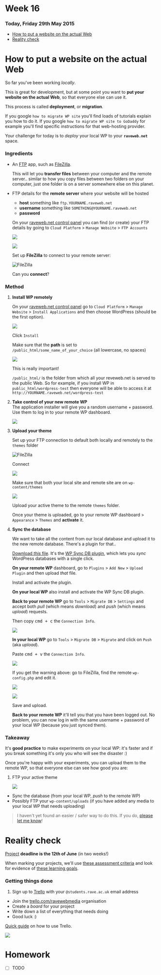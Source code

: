 # Week 16

### Today, Friday 29th May 2015

* [How to put a website on the actual Web](#how-to-put-a-website-on-the-actual-web)
* [Reality check](#reality-check)

<!--
* Wordpress clinic: working in pairs
* Tutorials?
-->

<!--Your [homework](#homework) and blog!-->

<!--- [ ] LearnPress options-->

# How to put a website on the actual Web

So far you've been working *locally*. 

This is great for development, but at some point you want to **put your website on the actual Web**, so that everyone else can use it.

This process is called **deployment**, or **migration**.

If you google `how to migrate WP site` you'll find loads of tutorials explain you how to do it. If you google `how to migrate WP site to GoDaddy` for example you'll find specific instructions for that web-hosting provider.

Your challenge for today is to *deploy* your local WP to your **`raveweb.net`** space. 

### Ingredients

* An [FTP](http://en.wikipedia.org/wiki/File_Transfer_Protocol) app, such as [FileZilla](https://filezilla-project.org/download.php). 

	This will let you **transfer files** between your computer and the remote server.. similar to how you copy files between two folders on your computer, just one folder is on a server somewhere else on this planet.
	
	<!-- If you use Brackets you can try [this extension](http://equals182.github.io/eqFTP/) at your own risk. -->

* FTP details for the **remote server** where your website will be hosted
	* **host** something like `ftp.YOURNAME.raveweb.net`
	* **username** something like `SOMETHING@YOURNAME.raveweb.net`
	* **password** 
	
	On your [raveweb.net control panel](https://control.gridhost.co.uk) you can find (or create) your FTP details by going to `Cloud Platform` > `Manage Website` > `FTP Accounts`
	
	![](assets/gridhost-ftp-accounts.png)
	
	![](assets/gridhost-create-ftp-account.png)
	
	Set up **FileZilla** to connect to your remote server:
	
	![](assets/filezilla-general.png "FileZilla")
	
	Can you **connect**?

<!--* Access to a remote **database**
	* host
	* username
	* password
	* database name

	On your [raveweb.net control panel](https://control.gridhost.co.uk) you can find (or create) your database details by going to `Cloud Platform` > `Manage Website` > `MySQL Databases`.-->


### Method

1. **Install WP remotely** 

	On your [raveweb.net control panel](https://control.gridhost.co.uk) go to `Cloud Platform` > `Manage Website` > `Install Applications` and then choose WordPress (should be the first option).
	
	![](assets/wp-install-applications.png)
	
	Click `Install`
	
	Make sure that the **path** is set to `/public_html/some_name_of_your_choice` (all lowercase, no spaces) 
	
	![](assets/wp-install-path.png)
	
	This is really important! 
	
	`/public_html/` is the folder from which all your reveweb.net is served to the public Web. So for example, if you install WP in `public_html/wordpress-test`	 then everyone will be able to access it at `http://YOURNAME.raveweb.net/wordpress-test`
	<!-- -->
2. **Take control of your new remote WP**	
	The application installer will give you a random username + password. Use them to log in to your remote WP dashboard.
	
	![](assets/wp-installed-un-pw.png)
	
	<!-- -->
3. **Upload your theme**  
  
  	Set up your FTP connection to default both locally and remotely to the `themes` folder
  	
  	![](assets/filezilla-advanced.png "FileZilla")
  	
  	Connect
  	
  	![](assets/filezilla-same-paths.png)
  	
  	Make sure that both your local site and remote site are on `wp-content/themes`
  	
  	![](assets/filezilla-upload.jpg)
  	
  	Upload  your active theme to the remote `themes` folder.
  	
  	Once your theme is uploaded, go to your remote WP dashboard > `Appearance` > `Themes` and **activate** it.
  	
4. **Sync the database**	
	
	We want to take all the content from our local database and  upload it to the new remote database. There's a plugin for that.. 
	
	[Download *this* file](https://github.com/wp-sync-db/wp-sync-db/archive/1.5.zip). It's the [WP Sync DB plugin](https://github.com/wp-sync-db/wp-sync-db), which lets you *sync* WordPress databases with a single click.
	
	**On your remote WP** dashboard, go to `Plugins` > `Add New` > `Upload Plugin` and then upload *that* file.
	
	Install and activate the plugin. 
	
	**On your local WP** also install and activate the WP Sync DB plugin.
	
	**Back to your remote WP** go to `Tools` > `Migrate DB` > `Settings` and accept both *pull* (which means *download*) and *push* (which means *upload*) requests. 
	
	Then copy <kbd>cmd + c</kbd> the `Connection Info`.
	
	![](assets/wp-sync-db.png)
	
	**In your local WP** go to `Tools` > `Migrate DB` > `Migrate` and click on `Push` (aka *upload*).
	
	Paste <kbd>cmd + v</kbd> the `Connection Info`.
	
	![](assets/wp-sync-db-warning.png)
	
	If you get the warning above: go to FileZilla, find the remote `wp-config.php` and edit it.
	
	![](assets/wp-config-edit.png)
	
	![](assets/wp-config-table-prefix.png)
	
	Save and upload.
	
	**Back to your remote WP** it'll tell you that you have been logged out. No problem, you can now log in with the same username + password of your local WP (because you just synced them).
	

### Takeaway

It's **good practice** to make experiments on your local WP: it's faster and if you break something it's only you who will see the disaster :)

Once you're happy with your experiments, you can upload them to the remote WP, so that everyone else can see how good you are:

1. FTP your active theme
	
	![](assets/filezilla-upload.jpg)
* Sync the database (from your local WP, *push* to the remote WP)
* Possibly FTP your `wp-content/uploads` (if you have added any media to your local WP that needs uploading)

> I haven't yet found an easier / safer way to do this. If you do, [please let me know](https://twitter.com/@baddeo)!

<!-- 

Check out 

- http://timrourke.com/blog/tutorials/automated-wordpress-deployment-with-grunt/
- http://mattbanks.me/grunt-wordpress-development-deployments/

-->

<!--Then create a **new user** with `administrator` privileges, and give it username + email + password of your choice.
	
	This way you will be able to recover your pw via email in case you forgot it. And that happens very often :)-->



# Reality check 

[Project](../README.md#project) **deadline is the 12th of June** (in two weeks!)

When marking your projects, we'll use [these assessment criteria](../README.md#grades) and look for evidence of [these learning goals](../README.md#learning-goals).

### Getting things done

1. Sign up to [Trello](https://trello.com/) with your `@students.rave.ac.uk` email address
* Join the [trello.com/ravewebmedia](https://trello.com/ravewebmedia) organisation 
* Create a *board* for your project
* Write down a list of everything that needs doing
* Good luck :)


[Quick guide](https://trello.com/guide/board_basics.html) on  how to use Trello.

[![](https://d2k1ftgv7pobq7.cloudfront.net/meta/u/res/images/f556940da98ac9e209bb9fb7d7150ca2/board.jpg)](https://trello.com/guide/board_basics.html)




# Homework

- [ ] TODO